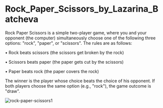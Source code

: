 # Rock_Paper_Scissors_by_Lazarina_Batcheva

Rock Paper Scissors is a simple two-player game, where you and your opponent (the computer) simultaneously
choose one of the following three options: "rock", "paper", or "scissors". The rules are as follows:

  • Rock beats scissors (the scissors get broken by the rock)
  
  • Scissors beats paper (the paper gets cut by the scissors)
  
  • Paper beats rock (the paper covers the rock)

The winner is the player whose choice beats the choice of his opponent. If both players choose the same option
(e.g., "rock"), the game outcome is "draw".

![rock-paper-scissors1](https://github.com/LazarinaBatcheva/Rock_Paper_Scissors_by_Lazarina_Batcheva/assets/134694151/7bd17b0a-ade5-4e2f-ad1e-5205bd544222)


